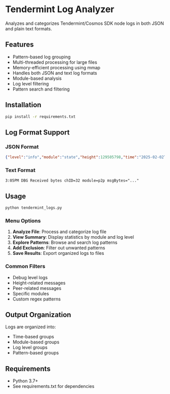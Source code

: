 # Tendermint Log Analyzer

Analyzes and categorizes Tendermint/Cosmos SDK node logs in both JSON and plain text formats.

## Features

- Pattern-based log grouping
- Multi-threaded processing for large files
- Memory-efficient processing using mmap
- Handles both JSON and text log formats
- Module-based analysis
- Log level filtering
- Pattern search and filtering

## Installation

```bash
pip install -r requirements.txt
```

## Log Format Support

### JSON Format
```json
{"level":"info","module":"state","height":129505798,"time":"2025-02-02T22:01:53Z","message":"committed state"}
```

### Text Format
```
3:05PM DBG Received bytes chID=32 module=p2p msgBytes="..."
```

## Usage

```bash
python tendermint_logs.py
```

### Menu Options

1. **Analyze File**: Process and categorize log file
2. **View Summary**: Display statistics by module and log level
3. **Explore Patterns**: Browse and search log patterns
4. **Add Exclusion**: Filter out unwanted patterns
5. **Save Results**: Export organized logs to files

### Common Filters

- Debug level logs
- Height-related messages
- Peer-related messages
- Specific modules
- Custom regex patterns

## Output Organization

Logs are organized into:
- Time-based groups
- Module-based groups
- Log level groups
- Pattern-based groups

## Requirements

- Python 3.7+
- See requirements.txt for dependencies
